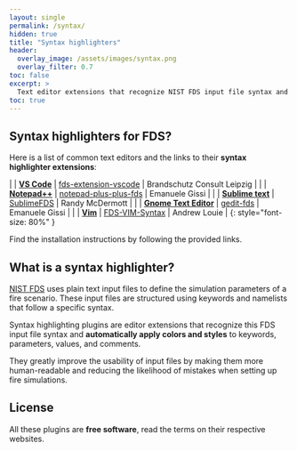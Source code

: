 ```yaml
---
layout: single
permalink: /syntax/
hidden: true
title: "Syntax highlighters"
header:
  overlay_image: /assets/images/syntax.png
  overlay_filter: 0.7
toc: false
excerpt: >
  Text editor extensions that recognize NIST FDS input file syntax and automatically apply colors and styles to keywords and parameters.
toc: true
---
```


## Syntax highlighters for FDS?

Here is a list of common text editors and the links to their **syntax highlighter extensions**:

<!-- <div markdown="1" style="font-size:200%">
</div> -->

| <i class="fa-brands fa-windows"></i> <i class="fa-brands fa-apple"></i> <i class="fa-brands fa-linux"></i>  | [**VS Code**](https://code.visualstudio.com/) |  <i class="fa-solid fa-link"></i> [fds-extension-vscode](https://github.com/openbcl/fds-extension-vscode) | <i class="fa-solid fa-user"></i> Brandschutz Consult Leipzig |
| <i class="fa-brands fa-windows"></i> | [**Notepad++**](https://notepad-plus-plus.org/) | <i class="fa-solid fa-link"></i> [notepad-plus-plus-fds](https://github.com/firetools/notepad-plus-plus-fds) | <i class="fa-solid fa-user"></i> Emanuele Gissi |
| <i class="fa-brands fa-apple"></i> | [**Sublime text**](https://www.sublimetext.com/) | <i class="fa-solid fa-link"></i> [SublimeFDS](https://github.com/rmcdermo/SublimeFDS) | <i class="fa-solid fa-user"></i> Randy McDermott |
| <i class="fa-brands fa-linux"></i> | [**Gnome Text Editor**](https://flathub.org/apps/org.gnome.TextEditor) | <i class="fa-solid fa-link"></i> [gedit-fds](https://github.com/firetools/gedit-fds) | <i class="fa-solid fa-user"></i> Emanuele Gissi |
| <i class="fa-brands fa-windows"></i> <i class="fa-brands fa-apple"></i> <i class="fa-brands fa-linux"></i>  | [**Vim**](https://www.vim.org/) |  <i class="fa-solid fa-link"></i> [FDS-VIM-Syntax](https://github.com/uporersith/FDS-VIM-Syntax) | 
<i class="fa-solid fa-user"></i> Andrew Louie |
{: style="font-size: 80%" }

Find the installation instructions by following the provided links.

## What is a syntax highlighter?

[NIST FDS](https://pages.nist.gov/fds-smv/) uses plain text input files to define the simulation parameters of a fire scenario. These input files are structured using keywords and namelists that follow a specific syntax.

Syntax highlighting plugins are editor extensions that recognize this FDS input file syntax and **automatically apply colors and styles** to keywords, parameters, values, and comments.

They greatly improve the usability of input files by making them more human-readable and reducing the likelihood of mistakes when setting up fire simulations.

## License

All these plugins are **free software**, read the terms on their respective websites.